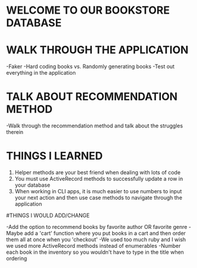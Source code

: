 # WELCOME TO OUR BOOKSTORE DATABASE

# WALK THROUGH THE APPLICATION
-Faker
-Hard coding books vs. Randomly generating books
-Test out everything in the application

# TALK ABOUT RECOMMENDATION METHOD

-Walk through the recommendation method and talk about the struggles therein

# THINGS I LEARNED 
 
1. Helper methods are your best friend when dealing with lots of code
2. You must use ActiveRecord methods to successfully update a row in your database
3. When working in CLI apps, it is much easier to use numbers to input your next action
   and then use case methods to navigate through the application

#THINGS I WOULD ADD/CHANGE

-Add the option to recommend books by favorite author OR favorite genre
-Maybe add a 'cart' function where you put books in a cart and then order them 
 all at once when you 'checkout'
-We used too much ruby and I wish we used more ActiveRecord methods instead of enumerables
-Number each book in the inventory so you wouldn't have to type in the title when ordering